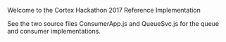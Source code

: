 Welcome to the Cortex Hackathon 2017 Reference Implementation

See the two source files ConsumerApp.js and QueueSvc.js for the queue and
consumer implementations. 
